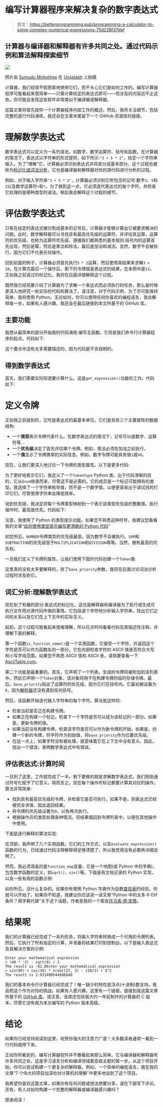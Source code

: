 # 编写计算器程序来解决复杂的数字表达式

> 原文：<https://betterprogramming.pub/programming-a-calculator-to-solve-complex-numerical-expressions-75d228f37ebf>

## 计算器与编译器和解释器有许多共同之处。通过代码示例和算法解释探索细节

![](img/781d7fd4b86b0e460a196cab13c09b36.png)

照片由 [Sumudu Mohottige](https://unsplash.com/@stm_2790?utm_source=medium&utm_medium=referral) 在 [Unsplash](https://unsplash.com?utm_source=medium&utm_medium=referral) 上拍摄

计算器，我们经常不假思索地使用它们，而不关心它们是如何工作的。编写计算器程序可能看起来很简单——只需计算给定的表达式即可——但涉及的内容远不止这些。你可能会发现这些软件非常类似于编译器或解释器。

这篇文章将首先提供一个计算器程序内部工作的概述。然后，我将关注细节，包括完整的逐行代码演练。我还会在文章末尾留下一个 GitHub 资源库的链接。

# 理解数学表达式

数学表达式可以定义为一系列语法，如数字、数学运算符、括号和函数。在计算器的情况下，表达式以字符串的形式提供，如下所示:`"3 + 5 * 2"`。给定一个字符串输入，为了“理解”它，计算器必须识别表达式并将其分成基本部分。这个过程也被称为[标记化或词法分析](https://en.wikipedia.org/wiki/Lexical_analysis#Tokenization)，它也是编译器和解释器对你的源代码进行分析的过程。

例如，对于输入字符串`"3 + 5 * 2"`，计算器必须识别它所包含的记号:数字`3`、`5`和`2`以及数学运算符`+`和`*`。为了做到这一点，它必须迭代表达式的每个字符，并检查它处理的是哪种类型的语法。稍后我会解释这个过程的细节。

# 评估数学表达式

只有在给定的表达式被分割成基本的记号后，计算器才能够计算出它被要求解决的问题。此时，数学解释器可以寻找具有最高优先级的运算符，并评估其运算。运算符的优先级，也称为运算符优先级，遵循我们都熟悉的基本规则:括号内的运算首先出现，然后是幂，然后是乘法和除法，最后是加法和减法。显然，数字不会被执行，因为它们不代表任何操作。

回到前面的例子，计算器必须首先执行`5 * 2`运算，然后使用其结果来求解`3 + 10`。在计算完最后一个操作后，剩下的令牌就是表达式的结果，在本例中是`13`。正如我之前说过的标记化，我将在后面详细解释这个过程。

既然我已经简要介绍了计算器为了求解一个表达式而必须执行的任务，那么是时候更深入地研究一些实际的代码和算法了。请注意，对于代码示例，为了尽可能保持简单，我将使用 Python。无论如何，你可以使用任何你喜欢的编程语言，我会解释每一步。如果有人感兴趣，我还会在最后链接到本文所基于的 GitHub 库。

## 主要功能

我想从最简单的部分开始我的代码演练:编写主函数。它将是我们命令行计算器程序的起点。代码如下:

这个要点中没有太多需要描述的，因为代码是不言自明的。

## 得到数学表达式

首先，我们需要实际知道要计算什么。这是`get_expression()`功能的工作。代码如下:

# 定义令牌

正如我之前提到的，记号是表达式的最基本单位。它们是具有三个主要属性的数据结构:

*   一个**类型**表示令牌代表什么。在数学表达式的情况下，记号可以是数字、运算符等…
*   一个**优先级**决定了首先评估哪个令牌。例如，乘法必须在加法之前执行。
*   一个**值**显示了令牌携带的实际信息。例如，数字令牌可能具有值`1`或`49`。

现在，让我们更深入地讨论一下令牌的类型属性。以下是更多代码:

为了更好地表示它们，我定义了一个`TokenType` Python 类。出于代码清晰的目的，它从`Enum`继承而来，尽管这不是必需的。它的成员是一个标记可能拥有的类型。我选择了一个字符串枚举值，而不是一个数字值，以便更容易出于调试目的打印它们，尽管使用字符串会降低效率。

说到优先级，我决定将每个令牌类型映射到一个表示该类型优先级的整数值。执行操作时，最高值优先。代码如下:

注意，我使用了 Python 的类型提示功能。如果您不熟悉这种符号，我建议您看看我的文章“[如何使用类型提示编写更清晰的 Python 代码](/how-to-write-clearer-python-code-with-type-hints-330216291b7c)”

如您所见，`NUMBER`令牌类型的优先级最低，因为数字不会被执行。`SUM`和`SUBTRACTION`的优先级低于`MULTIPLICATION`和`DIVISION`等等。当然，拥有最高的优先权。

一旦我们定义了令牌的属性，让我们使用下面的代码创建一个`Token`类:

这里真的没有太多要解释的，除了`base_priority`参数，我将在后面讨论词法分析过程时涉及到它。

## 词汇分析:理解数学表达式

现在到了有趣的部分:表达式的标记化。这也是解释器和编译器为了执行或生成可执行文件而对源代码所做的事情。它包括逐个字符地分析输入字符串，找出它们之间的关系以及它们在上下文中的实际含义。

起初，这个过程可能看起来很难理解，所以花点时间看看代码及其描述性注释，并理解下面的解释。

第一个函数`is_function_name()`是一个实用函数，它接受一个字符，并返回这个字符是否可以作为函数名的一部分。它在内部检查字符的 ASCII 值是否符合大写和小写字母范围。如果您不熟悉 ASCII 值和 ASCII 表，请简要查看一下[AsciiTable.com](https://www.asciitable.com/)。

第二个功能是最重要的。首先，它声明了一个列表，生成的令牌将被附加到该列表中。然后它声明一个`Token`对象，该对象将用于在构建令牌时临时存储令牌。最后，`base_priority`指出了运算符的优先级，因为它们在括号内。它最初被设置为`0`，因为[解析器](https://searchapparchitecture.techtarget.com/definition/parser)还没有遇到任何括号。

然后，该函数开始迭代输入字符串的每个字符。算法是这样的:

*   检查当前是否正在构建令牌。
*   如果正在构建一个标记，检查下一个字符是否可以成为该标记的一部分。如果是，更新令牌的值。
*   如果当前没有构建令牌，检查该字符是否可以作为新令牌的开始。如果是，创建一个新的令牌，将字符作为初始值，将`base_priority`作为位置优先级。
*   在这一点上，如果字符没有被处理，就意味着它在上下文中没有意义。因此，抛出一个错误，表明数学表达式中有错误。

## 评估表达式:计算时间

一旦到了这里，工作就完成了一半。剩下要做的就是求解数学表达式，我们刚刚通过符号化赋予了它意义。简而言之，现在每个操作符标记都要计算其对应的操作。算法非常简单:

*   找到具有最高优先级的令牌，并检查它是否可执行。如果不是，则表达式已经被完全求值，因此返回结果。
*   将令牌的优先级设置为`0`，以免再次执行。
*   根据操作员的类型处理各种情况。将结果插回到令牌列表中，以便在其他操作中使用。

下面是逐行解释的算法实现:

在顶部，我声明了几个实用函数。它们的工作方式，以及`evaluate_expression()`函数的行为，已经通过代码注释解释得足够清楚了，所以我觉得没有必要再详细说明了。

然而，我必须涵盖的是`function_map`变量。它是一个地图(或 Python 中的字典)，包含数学函数的定义，如`sqrt()`、`sin()`等。下面是有文档记录的 Python 实现，以及一些有用的函数示例:

如你所见，没什么复杂的。如果你有使用 Python 字典作为函数[查找表](https://en.wikipedia.org/wiki/Lookup_table)的经验，你就可以开始了。如果你不知道，我建议你应该读一读文章“Python 中的太多 If-Elif 条件？用字典代替”关于这个话题，作者是我的一个密友[托马索·德·庞蒂](https://tdep.medium.com/)。

# 结果呢

我们的计算器已经完成了一系列任务，将输入字符串转换成一个可用的令牌列表。然后，它执行了所有指定的计算，并准备将结果打印到控制台。以下是输入表达式及其解决方案的示例:

```
Enter your mathematical expression
> (40 * -2) - sqrt(9) / 3
The result is -81.0Enter your mathematical expression
> sin(90) + cos(30) * nroot(27, 3) - (50/3) + 4^2
The result is 2.931409544686648
```

我们的基本命令行计算器已经完成了！唯一缺少的特性是浮点(十进制)数支持。我会把这个作为对你的挑战。如果有人感兴趣，这里有一个链接，链接到我这篇文章所基于的 [GitHub 库](https://github.com/nic-obert/calculator)。请注意，该库还包括我大约一年前制作的计算器的 C 版本，尽管它没有我为本文编写的 Python 版本高级。

# 结论

如果你已经坚持阅读到这里，祝贺你强大的注意力广度！大多数读者通常一看到一行代码就停下来。

正如你所看到的，编写计算器软件并不像看起来那么简单。它与编译器和解释器有许多共同之处，这是学习语言分析和编译领域更高级主题的第一步。从这个项目开始，你可以尝试构建一个更复杂的解释器，例如，一个简单的编程语言。我在我的文章“7 个伟大的项目加深你对计算机的理解”中更多地谈到了这个项目。

我希望你喜欢这篇文章。如果你有任何问题或想法想要分享，请在下面写下评论。还有，有人对如何构建一个完整的解释器或编译器感兴趣吗？

感谢阅读！